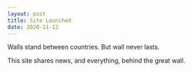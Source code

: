 ```yaml
---
layout: post
title: Site Launched
date: 2020-11-12
---
```


Walls stand between countries. But wall never lasts.

This site shares news, and everything, behind the great wall.